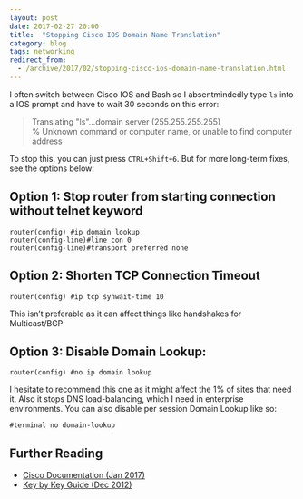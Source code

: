 ```yaml
---
layout: post
date: 2017-02-27 20:00
title:  "Stopping Cisco IOS Domain Name Translation"
category: blog
tags: networking
redirect_from:
  - /archive/2017/02/stopping-cisco-ios-domain-name-translation.html
---
```

I often switch between Cisco IOS and Bash so I absentmindedly type `ls` into a IOS prompt and have to wait 30 seconds on this error:

> Translating "ls"...domain server (255.255.255.255)  
> % Unknown command or computer name, or unable to find computer address

To stop this, you can just press `CTRL+Shift+6`. But for more long-term fixes, see the options below:

Option 1: Stop router from starting connection without telnet keyword
---------------------------------------------------------------------

    router(config) #ip domain lookup 
    router(config-line)#line con 0
    router(config-line)#transport preferred none

Option 2: Shorten TCP Connection Timeout
----------------------------------------
    router(config) #ip tcp synwait-time 10

This isn’t preferable as it can affect things like handshakes for Multicast/BGP

Option 3: Disable Domain Lookup:
--------------------------------
    router(config) #no ip domain lookup

I hesitate to recommend this one as it might affect the 1% of sites that need it. Also it stops DNS load-balancing, which I need in enterprise environments. You can also disable per session Domain Lookup like so:

    #terminal no domain-lookup

Further Reading
---------------
 - [Cisco Documentation (Jan 2017)](http://www.cisco.com/c/en/us/support/docs/routers/10000-series-routers/46253-ipdomain-lookup.html) 
 - [Key by Key Guide (Dec 2012)](http://smallbusiness.chron.com/disable-dns-lookup-cisco-58863.html)